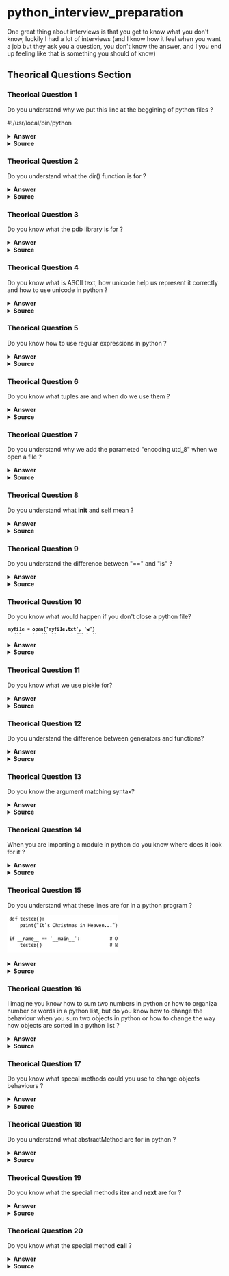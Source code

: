 # python_interview_preparation
One great thing about interviews is that you get to know what you don't know, luckily I had a lot of interviews (and I know how it feel when you want a job but they ask you a question, you don't know the answer, and I you end up feeling like that is something you should of know)


## Theorical Questions Section

### Theorical Question 1

Do you understand why we put this line at the beggining of python files ?

#!/usr/local/bin/python

<details><summary><b>Answer</b></summary>

![Image](img/shebang.png "shebang")

</details>

<details><summary><b>Source</b></summary>
learning python 5th edition - pag 59
</details>

### Theorical Question 2

Do you understand what the dir() function is for ?

<details><summary><b>Answer</b></summary>

![Image](img/dirFunction.png "dirFunction")

</details>

<details><summary><b>Source</b></summary>
learning python 5th edition - pag 104
</details>

### Theorical Question 3

Do you know what the pdb library is for ?

<details><summary><b>Answer</b></summary>

debugging

</details>

<details><summary><b>Source</b></summary>

here is the [link](https://docs.python.org/3/library/pdb.html).

</details>

### Theorical Question 4

Do you know what is ASCII text, how unicode help us represent it correctly and how to use unicode in python ?

<details><summary><b>Answer</b></summary>

![Image](img/unicodeSupport.png "unicodeSupport")

</details>

<details><summary><b>Source</b></summary>
learning python 5th edition - pag 106
</details>

### Theorical Question 5

Do you know how to use regular expressions in python ?

<details><summary><b>Answer</b></summary>

![Image](img/regex.png "regex")

</details>

<details><summary><b>Source</b></summary>
learning python 5th edition - pag 106
</details>

### Theorical Question 6

Do you know what tuples are and when do we use them ?

<details><summary><b>Answer</b></summary>

![Image](img/tuples_1.png "tuples 1")

![Image](img/tuples_2.png "tuples 2")

</details>

<details><summary><b>Source</b></summary>
learning python 5th edition - pag 106
</details>

### Theorical Question 7

Do you understand why we add the parameted "encoding utd_8" when we open a file ?

<details><summary><b>Answer</b></summary>

![Image](img/openEncodedFile.png "openEncodedFile")

</details>

<details><summary><b>Source</b></summary>
learning python 5th edition - pag 106
</details>


### Theorical Question 8

Do you understand what __init__ and self mean ?

<details><summary><b>Answer</b></summary>

![Image](img/initSelf.png "init self")

</details>

<details><summary><b>Source</b></summary>
learning python 5th edition - pag 106
</details>

### Theorical Question 9

Do you understand the difference between "==" and "is" ?

<details><summary><b>Answer</b></summary>

![Image](img/identityEquality.png "identity Equality")

</details>

<details><summary><b>Source</b></summary>
learning python 5th edition - pag 186
</details>

### Theorical Question 10

Do you know what would happen if you don't close a python file?

![Image](img/notClosingFile.png "notClosingFile")

<details><summary><b>Answer</b></summary>

Calling the file close method terminates your connection to the external file, re-
leases its system resources, and flushes its buffered output to disk if any is still in
memory. As discussed in Chapter 6, in Python an object’s memory space is auto-
matically reclaimed as soon as the object is no longer referenced anywhere in the
program.

</details>

<details><summary><b>Source</b></summary>
learning python 5th edition - pag 290
</details>

### Theorical Question 11

Do you know what we use pickle for?

<details><summary><b>Answer</b></summary>

![Image](img/picleForSerialization.png "picleForSerialization")

</details>

<details><summary><b>Source</b></summary>
learning python 5th edition - pag 290
</details>

### Theorical Question 12

Do you understand the difference between generators and functions?

<details><summary><b>Answer</b></summary>

return sends a result object back to the caller. When a function is called, the
caller stops until the function finishes its work and returns control to the caller.
Functions that compute a value send it back to the caller with a return statement;
the returned value becomes the result of the function call. A return without a value
simply returns to the caller (and sends back None , the default result).

yield sends a result object back to the caller, but remembers where it left
off. Special word "yield" create a generator. Functions known as generators may also use the yield statement to send back

</details>

<details><summary><b>Source</b></summary>
learning python 5th edition - pag 475
</details>

### Theorical Question 13

Do you know the argument matching syntax?

<details><summary><b>Answer</b></summary>

![Image](img/argumentMatchingSyntax.png "argument Matching Syntax")

</details>

<details><summary><b>Source</b></summary>
learning python 5th edition - pag 530
</details>

### Theorical Question 14

When you are importing a module in python do you know where does it look for it ?

<details><summary><b>Answer</b></summary>

![Image](img/importingModules.png "importin gModules")

</details>

<details><summary><b>Source</b></summary>
learning python 5th edition - pag 638
</details>

### Theorical Question 15

Do you understand what these lines are for in a python program ?

![Image](img/name_main.png "name_main")

<details><summary><b>Answer</b></summary>

![Image](img/name_main_answer.png "name main answer")

</details>

<details><summary><b>Source</b></summary>
learning python 5th edition - pag 638
</details>

### Theorical Question 16

I imagine you know how to sum two numbers in python or how to organiza number or words in a python list, but do you know how to change the behaviour when you sum two objects in python or how to change the way how objects are sorted in a python list ?

<details><summary><b>Answer</b></summary>

you would need to change special method __add__ to change the way how two objects are added up, and to change the way how objects are sorted we need to change the special methods __lt__ and __gt__ 

![Image](img/interceptingOperators.png "intercepting Operators")

![Image](img/interceptingOperatorsPart2.png "intercepting Operators Part 2")

![Image](img/interceptingOperatorsPart3.png "intercepting Operators Part 3")

![Image](img/specialMethodSorting.png "special Method Sorting")

</details>

<details><summary><b>Source</b></summary>
learning python 5th edition - pag 805

https://stackoverflow.com/questions/48313301/python-sort-has-higher-priority-for-lt-than-gt
</details>

### Theorical Question 17

Do you know what specal methods could you use to change objects behaviours ?

<details><summary><b>Answer</b></summary>

![Image](img/overloadingMethods.png "overloading Methods")

</details>

<details><summary><b>Source</b></summary>
learning python 5th edition - pag 805

https://stackoverflow.com/questions/48313301/python-sort-has-higher-priority-for-lt-than-gt
</details>


### Theorical Question 18

Do you understand what abstractMethod are for in python  ?

<details><summary><b>Answer</b></summary>

![Image](img/abstractMethods.png "abstract Methods")

![Image](img/abstractMethodsPart2.png "abstract Methods Part 2")

</details>

<details><summary><b>Source</b></summary>
learning python 5th edition - pag 870
</details>

### Theorical Question 19

Do you know what the special methods __iter__ and __next__ are for ?

<details><summary><b>Answer</b></summary>

![Image](img/iterNext.png "iter and next")

![Image](img/iterNextPart2.png "iter and next par2")

![Image](img/iterNextPart3.png "iter and next par3")

</details>

<details><summary><b>Source</b></summary>
learning python 5th edition - pag 895
</details>

### Theorical Question 20

Do you know what the special method __call__ ?

<details><summary><b>Answer</b></summary>

![Image](img/callMethod.png "call method")

</details>

<details><summary><b>Source</b></summary>
learning python 5th edition - pag 922
</details>